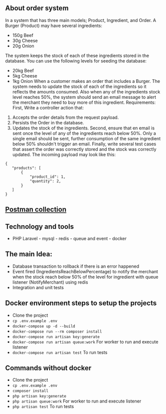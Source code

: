 ## About order system

In a system that has three main models; Product, Ingredient, and Order.
A Burger (Product) may have several ingredients:

- 150g Beef
- 30g Cheese
- 20g Onion

The system keeps the stock of each of these ingredients stored in the database. You
can use the following levels for seeding the database:

- 20kg Beef
- 5kg Cheese
- 1kg Onion
  When a customer makes an order that includes a Burger. The system needs to update the
  stock of each of the ingredients so it reflects the amounts consumed.
  Also when any of the ingredients stock level reaches 50%, the system should send an
  email message to alert the merchant they need to buy more of this ingredient.
  Requirements:
  First, Write a controller action that:

1. Accepts the order details from the request payload.
2. Persists the Order in the database.
3. Updates the stock of the ingredients.
   Second, ensure that en email is sent once the level of any of the ingredients reach
   below 50%. Only a single email should be sent, further consumption of the same
   ingredient below 50% shouldn't trigger an email.
   Finally, write several test cases that assert the order was correctly stored and the
   stock was correctly updated.
   The incoming payload may look like this:

```   
{
   "products": [
       {
           "product_id": 1,
           "quantity": 2,
       }
   ]
}
```

## [Postman collection](https://www.postman.com/ahmedhelalahmed/workspace/ahmed-helal/collection/3913416-5b97c36f-5975-47f6-b42e-6bbe61533694?action=share&creator=3913416)

## Technology and tools
- PHP Laravel - mysql - redis - queue and event - docker 

## The main Idea:
- Database transaction to rollback if there is an error happened
- Event fired (IngredientsReachBelowPercentage) to notify the merchant when the stock reach below 50% of the level for ingredient with queue listener (NotifyMerchant) using redis
- Integration and unit tests

## Docker environment steps to setup the projects
- Clone the project
- ``` cp .env.example .env ```
- ```docker-compose up -d --build```
- ```docker-compose run --rm composer install```
- ```docker-compose run artisan key:generate```
- ```docker-compose run artisan queue:work``` For worker to run and execute listener
- ```docker-compose run artisan test``` To run tests

## Commands without docker
- Clone the project
- ``` cp .env.example .env ```
- ```composer install```
- ```php artisan key:generate```
- ```php artisan queue:work``` For worker to run and execute listener
- ```php artisan test``` To run tests
